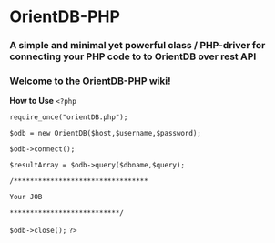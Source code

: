# **OrientDB-PHP**
### A simple and minimal yet powerful class / PHP-driver for connecting your PHP code to to OrientDB over rest API
### Welcome to the OrientDB-PHP wiki!

**How to Use**
`<?php`

`require_once("orientDB.php");`

`$odb = new OrientDB($host,$username,$password);`

`$odb->connect();`

`$resultArray = $odb->query($dbname,$query);`

`/*********************************`

`Your JOB`

`***************************/`

`$odb->close();`
`?>`
